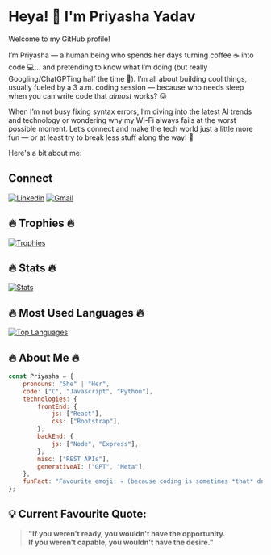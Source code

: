 # Heya! 👋 I'm Priyasha Yadav

Welcome to my GitHub profile! 

I’m Priyasha — a human being who spends her days turning coffee ☕ into code 💻... and pretending to know what I’m doing (but really Googling/ChatGPTing half the time 🤫). I’m all about building cool things, usually fueled by a 3 a.m. coding session — because who needs sleep when you can write code that *almost* works? 😜

When I’m not busy fixing syntax errors, I’m diving into the latest AI trends and technology or wondering why my Wi-Fi always fails at the worst possible moment. Let’s connect and make the tech world just a little more fun — or at least try to break less stuff along the way! 🚀

Here's a bit about me:

## Connect
[![Linkedin](https://img.shields.io/badge/LinkedIn-0077B5?style=for-the-badge&logo=linkedin&logoColor=white)](https://www.linkedin.com/in/priyasha-yadav-3a098833a)
[![Gmail](https://img.shields.io/badge/Gmail-D14836?style=for-the-badge&logo=gmail&logoColor=white)](mailto:priyasha.yadav.cg@gmail.com)

## 🔥 Trophies 🔥
[![Trophies](https://github-profile-trophy.vercel.app/?username=Priyasha-Yadav&theme=juicyfresh&no-frame=true&margin-w=15&margin-h=15)](https://github.com/Priyasha-Yadav)

## 🔥 Stats 🔥
[![Stats](https://github-readme-stats.vercel.app/api?username=Priyasha-Yadav\&show_icons=true\&rank_icon=github&theme=highcontrast&border_color=00000000)](https://github.com/Priyasha-Yadav)

## 🔥 Most Used Languages 🔥
[![Top Languages](https://github-readme-stats.vercel.app/api/top-langs/?username=Priyasha-Yadav&layout=compact&theme=highcontrast&border_color=00000000)](https://github.com/Priyasha-Yadav)

## 🔥 About Me 🔥
```javascript
const Priyasha = {
    pronouns: "She" | "Her",
    code: ["C", "Javascript", "Python"],
    technologies: {
        frontEnd: {
            js: ["React"],
            css: ["Bootstrap"],
        },
        backEnd: {
            js: ["Node", "Express"],
        },
        misc: ["REST APIs"],
        generativeAI: ["GPT", "Meta"],
    },
    funFact: "Favourite emoji: 💀 (because coding is sometimes *that* dramatic)"
};
```
## 💡 Current Favourite Quote: 
> **"If you weren't ready, you wouldn't have the opportunity.  
> If you weren't capable, you wouldn't have the desire."**

<!---
Priyasha-Yadav/Priyasha-Yadav is a ✨ special ✨ repository because its README.md (this file) appears on your GitHub profile.
You can click the Preview link to take a look at your changes.
--->
